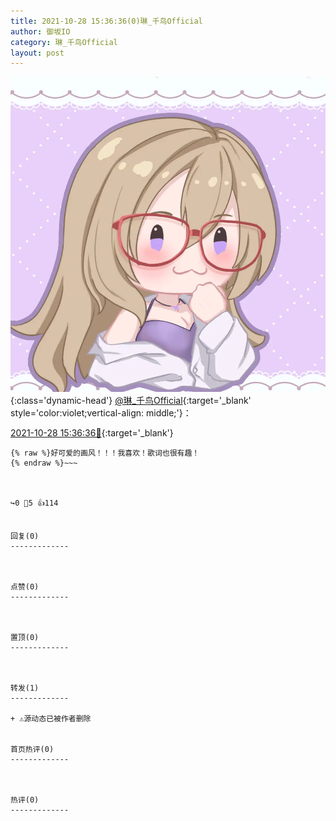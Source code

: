 ```yaml
---
title: 2021-10-28 15:36:36(0)琳_千鸟Official
author: 御坂IO
category: 琳_千鸟Official
layout: post
---
```


![img](/images/c0a88f85ebd0d056f37b114e0748e69556c8b488.jpg){:class='dynamic-head'}
[@琳_千鸟Official](https://space.bilibili.com/1620923329/dynamic){:target='_blank' style='color:violet;vertical-align: middle;'}：

[2021-10-28 15:36:36🔗](https://t.bilibili.com/586555935493927511){:target='_blank'}

~~~
{% raw %}好可爱的画风！！！我喜欢！歌词也很有趣！
{% endraw %}~~~



↪️0 💬5 👍114


回复(0)
-------------



点赞(0)
-------------



置顶(0)
-------------



转发(1)
-------------

+ ⚠源动态已被作者删除


首页热评(0)
-------------



热评(0)
-------------



